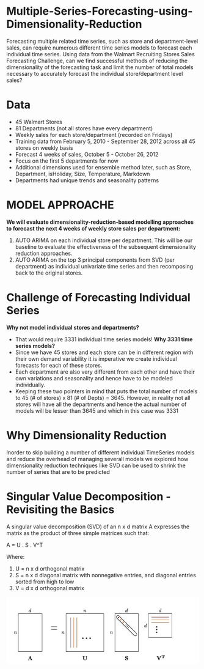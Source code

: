 # Multiple-Series-Forecasting-using-Dimensionality-Reduction
Forecasting multiple related time series, such as store and department-level sales, can require numerous different time series models to forecast each individual time series. Using data from the Walmart Recruiting Stores Sales Forecasting Challenge, can we find successful methods of reducing the dimensionality of the forecasting task and limit the number of total models necessary to accurately forecast the individual store/department level sales?

# Data

* 45 Walmart Stores
* 81 Departments (not all stores have every department)
* Weekly sales for each store/department (recorded on Fridays)
* Training data from February 5, 2010 - September 28, 2012 across all 45 stores on weekly basis
* Forecast 4 weeks of sales, October 5 - October 26, 2012 
* Focus on the first 5 departments for now
* Additional dimensions used for ensemble method later, such as Store, Department, isHoliday, Size, Temperature, Markdown
* Departments had unique trends and seasonality patterns

# MODEL APPROACHE

**We will evaluate dimensionality-reduction-based modelling approaches to forecast the next 4 weeks of weekly store sales per department:**
1. AUTO ARIMA on each individual store per department.  This will be our baseline to evaluate the effectiveness of the subsequent dimensionality reduction approaches.
2. AUTO ARIMA on the top 3 principal components from SVD (per department) as individual univariate time series and then recomposing back to the original stores.

# Challenge of Forecasting Individual Series

**Why  not model individual stores and departments?**
* That would require 3331 individual time series models! 
**Why 3331 time series models?**
* Since we have 45 stores and each store can be in different region with their own demand variability it is imperative we create individual forecasts for each of these stores.
* Each department are also very different from each other and have their own variations and seasonality and hence have to be modeled individually.
* Keeping these two pointers in mind that puts the total number of models to 45 (# of stores) x 81 (# of Depts) = 3645. However, in reality not all stores will have all the departments and hence the actual number of models will be lesser than 3645 and which in this case was 3331

# Why Dimensionality Reduction

Inorder to skip building a number of different individual TimeSeries models and reduce the overhead of managing severall models we explored how dimensionality reduction techniques like SVD can be used to shrink the number of series that are to be predicted

# Singular Value Decomposition - Revisiting the Basics

A singular value decomposition (SVD) of an n x d matrix A expresses the matrix as the product of three simple matrices such that:

A = U . S . V^T

Where:

1. U =  n x d orthogonal matrix 
2. S = n x d diagonal matrix with nonnegative entries, and diagonal entries sorted from high to low
3. V = d x d orthogonal matrix

![alt text](https://github.com/mishee90/Multiple-Series-Forecasting-using-Dimensionality-Reduction/blob/main/SVD.jpg)



